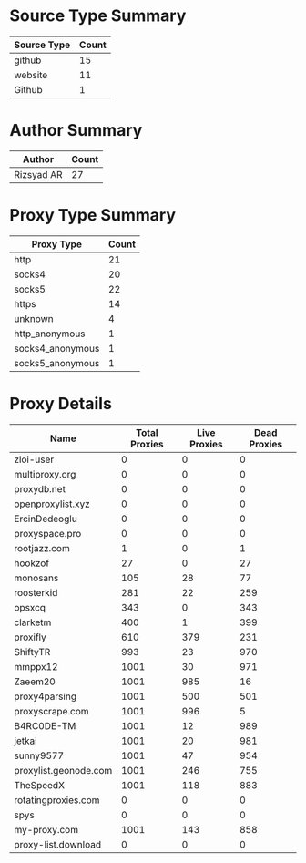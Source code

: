 # Source Type Summary

| Source Type | Count |
|-------------|-------|
| github | 15 |
| website | 11 |
| Github | 1 |


# Author Summary

| Author | Count |
|--------|-------|
| Rizsyad AR | 27 |


# Proxy Type Summary

| Proxy Type | Count |
|------------|-------|
| http | 21 |
| socks4 | 20 |
| socks5 | 22 |
| https | 14 |
| unknown | 4 |
| http_anonymous | 1 |
| socks4_anonymous | 1 |
| socks5_anonymous | 1 |


# Proxy Details

| Name | Total Proxies | Live Proxies | Dead Proxies |
|------|---------------|--------------|---------------|
| zloi-user | 0 | 0 | 0 |
| multiproxy.org | 0 | 0 | 0 |
| proxydb.net | 0 | 0 | 0 |
| openproxylist.xyz | 0 | 0 | 0 |
| ErcinDedeoglu | 0 | 0 | 0 |
| proxyspace.pro | 0 | 0 | 0 |
| rootjazz.com | 1 | 0 | 1 |
| hookzof | 27 | 0 | 27 |
| monosans | 105 | 28 | 77 |
| roosterkid | 281 | 22 | 259 |
| opsxcq | 343 | 0 | 343 |
| clarketm | 400 | 1 | 399 |
| proxifly | 610 | 379 | 231 |
| ShiftyTR | 993 | 23 | 970 |
| mmppx12 | 1001 | 30 | 971 |
| Zaeem20 | 1001 | 985 | 16 |
| proxy4parsing | 1001 | 500 | 501 |
| proxyscrape.com | 1001 | 996 | 5 |
| B4RC0DE-TM | 1001 | 12 | 989 |
| jetkai | 1001 | 20 | 981 |
| sunny9577 | 1001 | 47 | 954 |
| proxylist.geonode.com | 1001 | 246 | 755 |
| TheSpeedX | 1001 | 118 | 883 |
| rotatingproxies.com | 0 | 0 | 0 |
| spys | 0 | 0 | 0 |
| my-proxy.com | 1001 | 143 | 858 |
| proxy-list.download | 0 | 0 | 0 |
